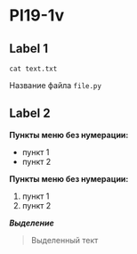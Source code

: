 # PI19-1v

## Label 1
```
cat text.txt
```

Название файла `file.py`

## Label 2

**Пункты меню без нумерации:**
* пункт 1
* пункт 2

**Пункты меню без нумерации:**
1. пункт 1
2. пункт 2

***Выделение***

> Выделенный тект
